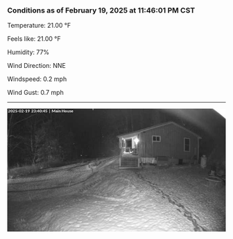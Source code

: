 ### Conditions as of February 19, 2025 at 11:46:01 PM CST 

Temperature: 21.00 &deg;F

Feels like: 21.00 &deg;F

Humidity: 77%

Wind Direction: NNE

Windspeed: 0.2 mph

Wind Gust: 0.7 mph

---

<img src="./images/latest.jpeg"/>

